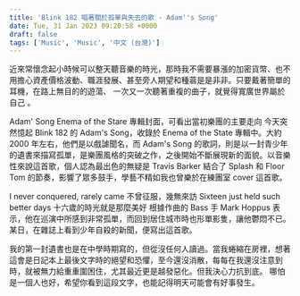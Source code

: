 ```yaml
---
title: 'Blink 182 唱著關於孤單與失去的歌 - Adam''s Song'
date: Tue, 31 Jan 2023 09:20:58 +0000
draft: false
tags: ['Music', 'Music', '中文 (台灣)']
---
```


近來常懷念起小時候可以整天聽音樂的時光，那時我不需要暴漲的加密貨幣、也不用擔心資產價格波動、職涯發展、甚至旁人期望和種蓊是是非非。只要戴著簡單的耳機，在路上無目的的遊蕩、 一次又一次聽著重複的曲子，就覺得寬廣世界屬於自己 。 

Adam' Song Enema of the Stare 專輯封面，可看出當初樂團的主要走向 今天突然憶起 Blink 182 的 Adam's Song，收錄於 Enema of the State 專輯中。大約 2000 年左右，他們是以戲謔聞名，而 Adam's Song 的歌詞，則是以一封青少年的遺書來描寫孤單，是樂團風格的突破之作，之後開始不斷展現新的面貌。以音樂性來說這首歌，個人認為最出色的無疑是 Travis Barker 結合了 Splash 和 Floor Tom 的節奏，影響了眾多鼓手，學藝不精如我也曾樂於在練團室 cover 這首歌。 

I never conquered, rarely came 不曾征服，幾無來訪 Sixteen just held such better days 十六歲的時光就是那麼美好 根據作曲的 Bass 手 Mark Hoppus 表示，他在巡演中所感到非常孤單，而回到居住城市時也形單影隻，讓他鬱悶不已。某日，在雜誌上看到少年自殺的新聞，便寫出這首歌。 

我的第一封遺書也是在中學時期寫的，但從沒任何人讀過。當我蜷縮在房裡，想著這會是日記本上最後文字時的絕望和恐懼，至今還沒消散，每每在我還沒注意到時，就被無力給重重圍困住，尤其最近更是越發惡化。但我決心力抗到底。 哪怕是一個人也好，希望你看到這段文字，也能記得明天可能會有好事發生。